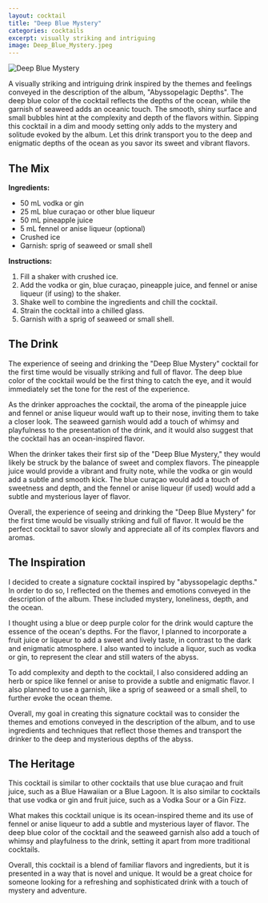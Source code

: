 ```yaml
---
layout: cocktail
title: "Deep Blue Mystery"
categories: cocktails
excerpt: visually striking and intriguing
image: Deep_Blue_Mystery.jpeg
---
```


![Deep Blue Mystery](/www/assets/cocktails/Deep_Blue_Mystery.jpeg)

A visually striking and intriguing drink inspired by the themes and feelings conveyed in the description of the album, "Abyssopelagic Depths". The deep blue color of the cocktail reflects the depths of the ocean, while the garnish of seaweed adds an oceanic touch. The smooth, shiny surface and small bubbles hint at the complexity and depth of the flavors within. Sipping this cocktail in a dim and moody setting only adds to the mystery and solitude evoked by the album. Let this drink transport you to the deep and enigmatic depths of the ocean as you savor its sweet and vibrant flavors.


## The Mix

**Ingredients:**

- 50 mL vodka or gin
- 25 mL blue curaçao or other blue liqueur
- 50 mL pineapple juice
- 5 mL fennel or anise liqueur (optional)
- Crushed ice
- Garnish: sprig of seaweed or small shell
  
**Instructions:**

1. Fill a shaker with crushed ice.
2. Add the vodka or gin, blue curaçao, pineapple juice, and fennel or anise liqueur (if using) to the shaker.
3. Shake well to combine the ingredients and chill the cocktail.
4. Strain the cocktail into a chilled glass.
5. Garnish with a sprig of seaweed or small shell.

## The Drink

The experience of seeing and drinking the "Deep Blue Mystery" cocktail for the first time would be visually striking and full of flavor. The deep blue color of the cocktail would be the first thing to catch the eye, and it would immediately set the tone for the rest of the experience.

As the drinker approaches the cocktail, the aroma of the pineapple juice and fennel or anise liqueur would waft up to their nose, inviting them to take a closer look. The seaweed garnish would add a touch of whimsy and playfulness to the presentation of the drink, and it would also suggest that the cocktail has an ocean-inspired flavor.

When the drinker takes their first sip of the "Deep Blue Mystery," they would likely be struck by the balance of sweet and complex flavors. The pineapple juice would provide a vibrant and fruity note, while the vodka or gin would add a subtle and smooth kick. The blue curaçao would add a touch of sweetness and depth, and the fennel or anise liqueur (if used) would add a subtle and mysterious layer of flavor.

Overall, the experience of seeing and drinking the "Deep Blue Mystery" for the first time would be visually striking and full of flavor. It would be the perfect cocktail to savor slowly and appreciate all of its complex flavors and aromas.

## The Inspiration

I decided to create a signature cocktail inspired by "abyssopelagic depths." In order to do so, I reflected on the themes and emotions conveyed in the description of the album. These included mystery, loneliness, depth, and the ocean.

I thought using a blue or deep purple color for the drink would capture the essence of the ocean's depths. For the flavor, I planned to incorporate a fruit juice or liqueur to add a sweet and lively taste, in contrast to the dark and enigmatic atmosphere. I also wanted to include a liquor, such as vodka or gin, to represent the clear and still waters of the abyss.

To add complexity and depth to the cocktail, I also considered adding an herb or spice like fennel or anise to provide a subtle and enigmatic flavor. I also planned to use a garnish, like a sprig of seaweed or a small shell, to further evoke the ocean theme.

Overall, my goal in creating this signature cocktail was to consider the themes and emotions conveyed in the description of the album, and to use ingredients and techniques that reflect those themes and transport the drinker to the deep and mysterious depths of the abyss.

## The Heritage

This cocktail is similar to other cocktails that use blue curaçao and fruit juice, such as a Blue Hawaiian or a Blue Lagoon. It is also similar to cocktails that use vodka or gin and fruit juice, such as a Vodka Sour or a Gin Fizz.

What makes this cocktail unique is its ocean-inspired theme and its use of fennel or anise liqueur to add a subtle and mysterious layer of flavor. The deep blue color of the cocktail and the seaweed garnish also add a touch of whimsy and playfulness to the drink, setting it apart from more traditional cocktails.

Overall, this cocktail is a blend of familiar flavors and ingredients, but it is presented in a way that is novel and unique. It would be a great choice for someone looking for a refreshing and sophisticated drink with a touch of mystery and adventure.

